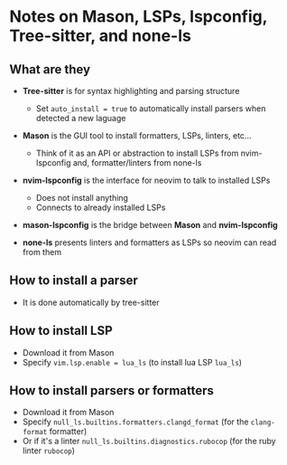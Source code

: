 # Notes on Mason, LSPs, lspconfig, Tree-sitter, and none-ls

## What are they 

- **Tree-sitter** is for syntax highlighting and parsing structure
    - Set `auto_install = true` to automatically install parsers when detected a new laguage

- **Mason** is the GUI tool to install formatters, LSPs, linters, etc...
    - Think of it as an API or abstraction to install LSPs from nvim-lspconfig and, formatter/linters from none-ls

- **nvim-lspconfig** is the interface for neovim to talk to installed LSPs
    - Does not install anything
    - Connects to already installed LSPs
    
- **mason-lspconfig** is the bridge between **Mason** and **nvim-lspconfig**

- **none-ls** presents linters and formatters as LSPs so neovim can read from them 

## How to install a parser

- It is done automatically by tree-sitter

## How to install LSP

- Download it from Mason
- Specify `vim.lsp.enable = lua_ls` (to install lua LSP `lua_ls`)

## How to install parsers or formatters

- Download it from Mason
- Specify `null_ls.builtins.formatters.clangd_format` (for the `clang-format` formatter)
- Or if it's a linter `null_ls.builtins.diagnostics.rubocop` (for the ruby linter `rubocop`)
